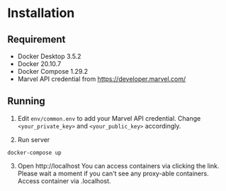 # Installation

## Requirement
- Docker Desktop 3.5.2
- Docker 20.10.7
- Docker Compose 1.29.2
- Marvel API credential from https://developer.marvel.com/

## Running
1. Edit `env/common.env` to add your Marvel API credential. Change `<your_private_key>` and `<your_public_key>` accordingly.

2. Run server
```
docker-compose up
```

3. Open http://localhost
You can access containers via clicking the link. Please wait a moment if you can't see any proxy-able containers. Access container via <container-name>.localhost.
